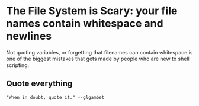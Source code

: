 
# The File System is Scary: your file names contain whitespace and newlines

Not quoting variables, or forgetting that filenames can contain whitespace is one of the biggest mistakes that gets made by people who are new to shell scripting.

## Quote everything

    "When in doubt, quote it." --glgambet


